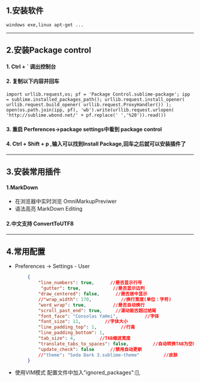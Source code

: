 
## 1.安装软件
	windows exe,linux apt-get ...
---
## 2.安装Package control
#### 1. Ctrl + ` 调出控制台
#### 2. 复制以下内容并回车

`import urllib.request,os; pf = 'Package Control.sublime-package'; ipp = sublime.installed_packages_path(); urllib.request.install_opener( urllib.request.build_opener( urllib.request.ProxyHandler()) ); open(os.path.join(ipp, pf), 'wb').write(urllib.request.urlopen( 'http://sublime.wbond.net/' + pf.replace(' ','%20')).read())`

#### 3. 重启 Perferences->package settings中看到 package control
#### 4. Ctrl + Shift + p ,输入可以找到Install Package,回车之后就可以安装插件了
---
## 3.安装常用插件
#### 1.MarkDown
- 在浏览器中实时浏览 OmniMarkupPreviwer
- 语法高亮 MarkDown Editing
#### 2.中文支持 ConvertToUTF8
---
## 4.常用配置
- Preferences -> Settings - User
``` json
        {
            "line_numbers": true,      //是否显示行号
             "gutter": true,            //是否显示边列
            "draw_centered": false,      //是否居中显示
            //"wrap_width": 170,           //换行宽度(单位：字符)
            "word_wrap": true,          //是否自动换行
            "scroll_past_end": true,     //滚动能否超过结尾
            "font_face": "Consolas YaHei",          //字体
            "font_size": 11,         //字体大小
            "line_padding_top": 1,         //行高
            "line_padding_bottom": 1, 
            "tab_size": 4,         //TAB缩进宽度
            "translate_tabs_to_spaces": false,         //自动转换TAB为空格
            "update_check": false      //禁用自动更新
            //"theme": "Soda Dark 3.sublime-theme"         //皮肤
        }
```
- 使用VIM模式
    配置文件中加入"ignored_packages":[],

